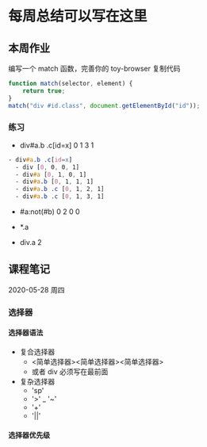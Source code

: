 # 每周总结可以写在这里
## 本周作业
编写一个 match 函数，完善你的 toy-browser
复制代码
```js
function match(selector, element) {
    return true;
}
match("div #id.class", document.getElementById("id"));
```

### 练习
- div#a.b .c[id=x]
0 1 3 1
```css
- div#a.b .c[id=x]
  - div [0, 0, 0, 1]
  - div#a [0, 1, 0, 1]
  - div#a.b [0, 1, 1, 1]
  - div#a.b .c [0, 1, 2, 1]
  - div#a.b .c [0, 1, 3, 1]
```
- #a:not(#b)
0 2 0 0

- *.a

- div.a
2
## 课程笔记
2020-05-28 周四




### 选择器
####  选择器语法
- 复合选择器
    - <简单选择器><简单选择器><简单选择器>
    - 或者 div 必须写在最前面
- 复杂选择器
    - 'sp'
    - '>'
    _ '~'
    - '+'
    - '||'

#### 选择器优先级
